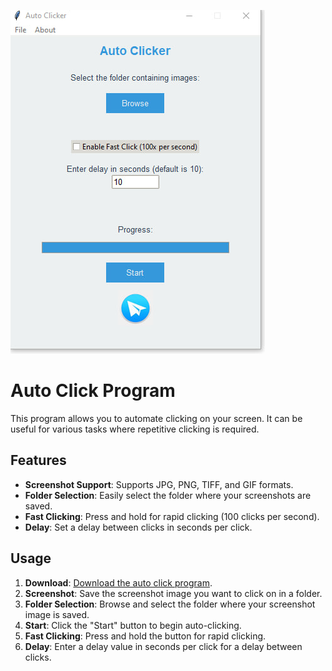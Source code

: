![Example Image](https://github.com/Winnode/auto_click/blob/main/ex.jpg)

# Auto Click Program

This program allows you to automate clicking on your screen. It can be useful for various tasks where repetitive clicking is required.

## Features

- **Screenshot Support**: Supports JPG, PNG, TIFF, and GIF formats.
- **Folder Selection**: Easily select the folder where your screenshots are saved.
- **Fast Clicking**: Press and hold for rapid clicking (100 clicks per second).
- **Delay**: Set a delay between clicks in seconds per click.

## Usage

1. **Download**: [Download the auto click program](https://github.com/Winnode/auto_click/blob/main/auto_click.rar).
2. **Screenshot**: Save the screenshot image you want to click on in a folder.
3. **Folder Selection**: Browse and select the folder where your screenshot image is saved.
4. **Start**: Click the "Start" button to begin auto-clicking.
5. **Fast Clicking**: Press and hold the button for rapid clicking.
6. **Delay**: Enter a delay value in seconds per click for a delay between clicks.

